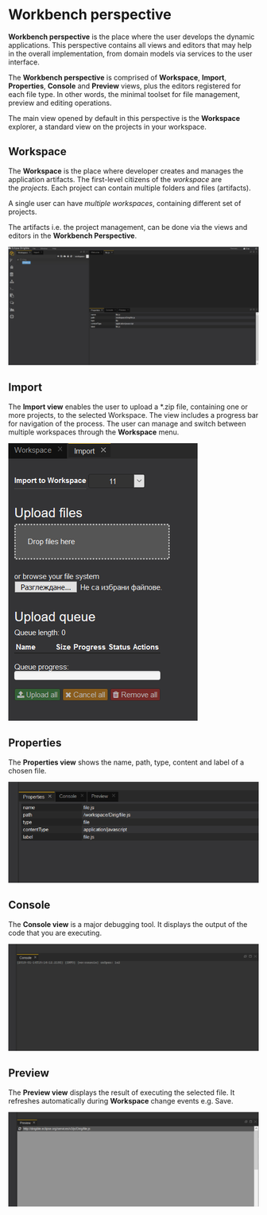 # **Workbench perspective**

**Workbench perspective** is the place where the user develops the
dynamic applications. This perspective contains all views and editors
that may help in the overall implementation, from domain models via
services to the user interface.

The **Workbench perspective** is comprised of **Workspace**, **Import**,
**Properties**, **Console** and **Preview** views, plus the editors registered for
each file type. In other words, the minimal toolset for file management,
preview and editing operations.

The main view opened by default in this perspective is the **Workspace**
explorer, a standard view on the projects in your workspace.

## **Workspace**

The **Workspace** is the place where developer creates and manages the
application artifacts. The first-level citizens of the *workspace* are
the *projects*. Each project can contain multiple folders and files
(artifacts).

A single user can have *multiple workspaces*, containing different set
of projects.

The artifacts i.e. the project management, can be done via the views and
editors in the **Workbench Perspective**.

![workspace](workspace.png)

## **Import**

The **Import view** enables the user to upload a \*.zip file, containing
one or more projects, to the selected Workspace. The view includes a
progress bar for navigation of the process. The user can manage and
switch between multiple workspaces through the **Workspace** menu.

![import](import.png)

## **Properties**

The **Properties view** shows the name, path, type, content and label of
a chosen file.

![Properties](Properties.png)

## **Console**

The **Console view** is a major debugging tool. It displays the output
of the code that you are executing.

![Console](Console.png)

## **Preview**

The **Preview view** displays the result of executing the selected file.
It refreshes automatically during **Workspace** change events e.g. Save.

![Preview](Preview.png)
